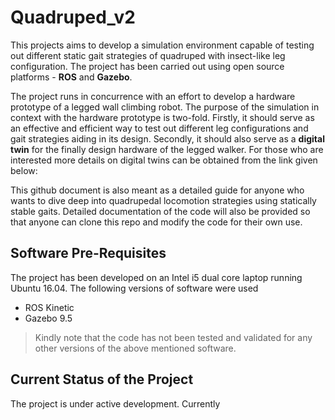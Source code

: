 # Quadruped_v2

This projects aims to develop a simulation environment capable of testing out different static gait strategies of quadruped with insect-like leg configuration.  The project has been carried out using open source platforms - **ROS** and **Gazebo**.

The project runs in concurrence with an effort to develop a hardware prototype of a legged wall climbing robot. The purpose of the simulation in context with the hardware prototype is two-fold. Firstly, it should serve as an effective and efficient way to test out different leg configurations and gait strategies aiding in its design. Secondly, it should also serve as a **digital twin** for the finally design hardware of the legged walker.
For those who are interested more details on digital twins can be obtained from the link given below:


This github document is also meant as a detailed guide for anyone who wants to dive deep into quadrupedal locomotion strategies using statically stable gaits. Detailed documentation of the code will also be provided so that anyone can clone this repo and modify the code for their own use.

## Software Pre-Requisites
The project has been developed  on an Intel i5 dual core laptop running Ubuntu 16.04. The following versions of software were used

 - ROS Kinetic
 - Gazebo 9.5

> Kindly note that the code has not been tested and validated for any other versions of the above mentioned software.  

## Current Status of the Project
The project is under active development. 
Currently 
<!--stackedit_data:
eyJoaXN0b3J5IjpbNzQzNzI0ODc4LDIwMjcxMTYzNTFdfQ==
-->